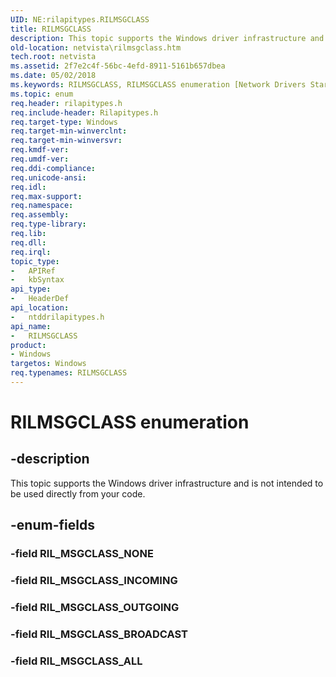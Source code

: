 ```yaml
---
UID: NE:rilapitypes.RILMSGCLASS
title: RILMSGCLASS
description: This topic supports the Windows driver infrastructure and is not intended to be used directly from your code.
old-location: netvista\rilmsgclass.htm
tech.root: netvista
ms.assetid: 2f7e2c4f-56bc-4efd-8911-5161b657dbea
ms.date: 05/02/2018
ms.keywords: RILMSGCLASS, RILMSGCLASS enumeration [Network Drivers Starting with Windows Vista], RIL_MSGCLASS_ALL, RIL_MSGCLASS_BROADCAST, RIL_MSGCLASS_INCOMING, RIL_MSGCLASS_OUTGOING, netvista.rilmsgclass, ntddrilapitypes/RILMSGCLASS, ntddrilapitypes/RIL_MSGCLASS_ALL, ntddrilapitypes/RIL_MSGCLASS_BROADCAST, ntddrilapitypes/RIL_MSGCLASS_INCOMING, ntddrilapitypes/RIL_MSGCLASS_OUTGOING
ms.topic: enum
req.header: rilapitypes.h
req.include-header: Rilapitypes.h
req.target-type: Windows
req.target-min-winverclnt: 
req.target-min-winversvr: 
req.kmdf-ver: 
req.umdf-ver: 
req.ddi-compliance: 
req.unicode-ansi: 
req.idl: 
req.max-support: 
req.namespace: 
req.assembly: 
req.type-library: 
req.lib: 
req.dll: 
req.irql: 
topic_type:
-	APIRef
-	kbSyntax
api_type:
-	HeaderDef
api_location:
-	ntddrilapitypes.h
api_name:
-	RILMSGCLASS
product:
- Windows
targetos: Windows
req.typenames: RILMSGCLASS
---
```


# RILMSGCLASS enumeration


## -description


This topic supports the Windows driver infrastructure and is not intended to be used directly from your code.


## -enum-fields




### -field RIL_MSGCLASS_NONE


### -field RIL_MSGCLASS_INCOMING


### -field RIL_MSGCLASS_OUTGOING


### -field RIL_MSGCLASS_BROADCAST


### -field RIL_MSGCLASS_ALL

